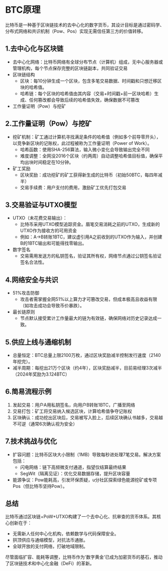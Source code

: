 # BTC原理

比特币是一种基于区块链技术的去中心化的数字货币，其设计目标是通过密码学、分布式网络和共识机制（Pow、Pos）实现无需信任第三方的价值转移。

## 1.去中心化与区块链

- 去中心化网络：比特币网络有全球分布节点（计算机）组成，无中心服务器或管理机构，每个节点保存完整的区块链副本，共同验证交易
- 区块链结构
  - 区块：每10分钟生成一个区块，包含多笔交易数据、时间戳和只想迁移区块的哈希值。
  - 哈希链：每个区块的哈希值由其内容（交易+时间戳+前一区块哈希）生成、任何篡改都会导致后续的哈希值失效，确保数据不可篡改
- 工作量证明（Pow）与挖矿

## 2.工作量证明（Pow）与挖矿

- 挖矿机制：矿工通过计算机寻找满足条件的哈希值（例如多个前导零开头），以竞争新区块的记账权，此过程被称为工作量证明（Power of Work）。
  - 哈希函数：使用SHA-256算法，输入微小变化会导致输出完全不同
  - 难度调整：全网没2016个区块（约两周）自动调整哈希值目标值，确保平均出块时间稳定在10分钟。
- 矿工奖励
  - 区块奖励：成功挖矿的矿工获得新生成的比特币（初始50BTC，每四年减半）
  - 交易手续费：用户支付的费用，激励矿工优先打包交易

## 3.交易验证与UTXO模型

- UTXO（未花费交易输出）：
  - 比特币采用UTXO模型追踪资金。眉笔交易消耗之前的UTXO，生成新的UTXO作为接收方的可用资金
  - 例如：A->B转账1BTC，建议虚引用A之前收到的UTXO作为输入，并创建B的1BTC输出和可能得找零输出。
- 数字签名
  - 交易需用发送方的私钥签名，验证其所有权，网络节点通过公钥签名验证签名合法性。

## 4.网络安全与共识

- 51%攻击防御
  - 攻击者需掌握全网51%以上算力才可篡改交易，但成本极高且收益有限（如攻击成功会导致币价暴跌）。
- 最长链原则
  - 节点默认接受累计工作量最大的链为有效链，确保网络对历史记录达成一致。

## 5.供应上线与通缩机制

- 总量恒定：BTC总量上限2100万枚，通过区块奖励减半控制发行速度（2140年挖完）。
- 减半周期：每挖出21万个区块（约4年），区块奖励减半，目前易经理3次减半（2024年奖励为3.124BTC）

## 6.简易流程示例

1. 发起交易：用户A用私钥签名，向用户B转账1BTC，广播至网络
2. 交易打包：矿工将交易纳入候选区块，计算哈希值争夺记账权
3. 区块确认：成功挖出区块后，交易被写入脸上，后续区块确认书越多，交易越不可逆（通常6次确认视为安全）

## 7.技术挑战与优化

- 扩容问题：比特币区块大小限制（1MB）导致每秒进处理7笔交易。解决方案包括：
  - 闪电网络：链下高频微支付通道，指望仅结算最终结果
  - SegWit（隔离见证）：优化交易数据存储，提升区块容量
- 能源争议：Pow能耗高，引发环保质疑，u分社区探索绿色能源挖矿或专项Pos（但比特币坚持Pow）。

## 总结

比特币通过区块链+PoW+UTXO构建了一个去中心化、抗审查的货币体系。其核心创新在于：

- 无需新人任何中心化机构，依赖数学与代码保障安全。
- 拱顶供应与通缩模型，对抗法币通胀。
- 全球开放的支付网络，打破地域限制。

尽管面临扩容、能耗等调整，比特币作为'数字黄金'已成为加密货币的基石，推动了区块链技术和中心化金融（DeFi）的革新。